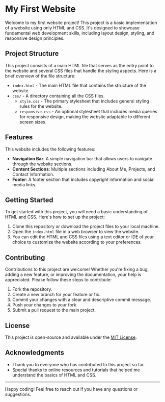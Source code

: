 # My First Website

Welcome to my first website project! This project is a basic implementation of a website using only HTML and CSS. It's designed to showcase fundamental web development skills, including layout design, styling, and responsive design principles.

## Project Structure

This project consists of a main HTML file that serves as the entry point to the website and several CSS files that handle the styling aspects. Here is a brief overview of the file structure:

- `index.html` - The main HTML file that contains the structure of the website.
- `css/` - A directory containing all the CSS files.
  - `style.css` - The primary stylesheet that includes general styling rules for the website.
  - `responsive.css` - An optional stylesheet that includes media queries for responsive design, making the website adaptable to different screen sizes.

## Features

This website includes the following features:

- **Navigation Bar**: A simple navigation bar that allows users to navigate through the website sections.
- **Content Sections**: Multiple sections including About Me, Projects, and Contact Information.
- **Footer**: A footer section that includes copyright information and social media links.

## Getting Started

To get started with this project, you will need a basic understanding of HTML and CSS. Here's how to set up the project:

1. Clone this repository or download the project files to your local machine.
2. Open the `index.html` file in a web browser to view the website.
3. You can edit the HTML and CSS files using a text editor or IDE of your choice to customize the website according to your preferences.

## Contributing

Contributions to this project are welcome! Whether you're fixing a bug, adding a new feature, or improving the documentation, your help is appreciated. Please follow these steps to contribute:

1. Fork the repository.
2. Create a new branch for your feature or fix.
3. Commit your changes with a clear and descriptive commit message.
4. Push your changes to your fork.
5. Submit a pull request to the main project.

## License

This project is open-source and available under the [MIT License](LICENSE).

## Acknowledgments

- Thank you to everyone who has contributed to this project so far.
- Special thanks to online resources and tutorials that helped me understand the basics of HTML and CSS.

---

Happy coding! Feel free to reach out if you have any questions or suggestions.

